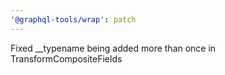 ```yaml
---
'@graphql-tools/wrap': patch
---
```


Fixed \_\_typename being added more than once in TransformCompositeFields
